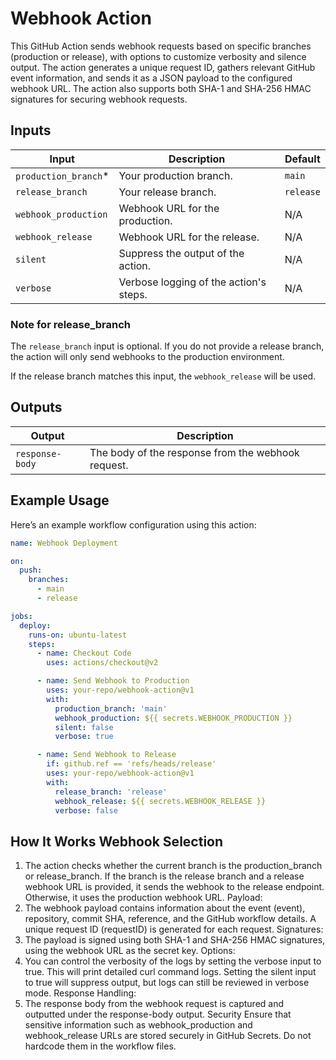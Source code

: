 # Webhook Action

This GitHub Action sends webhook requests based on specific branches (production
or release), with options to customize verbosity and silence output. The action
generates a unique request ID, gathers relevant GitHub event information, and
sends it as a JSON payload to the configured webhook URL. The action also
supports both SHA-1 and SHA-256 HMAC signatures for securing webhook requests.

## Inputs

| Input                 | Description                            | Default   |
| --------------------- | -------------------------------------- | --------- |
| `production_branch`\* | Your production branch.                | `main`    |
| `release_branch`      | Your release branch.                   | `release` |
| `webhook_production`  | Webhook URL for the production.        | N/A       |
| `webhook_release`     | Webhook URL for the release.           | N/A       |
| `silent`              | Suppress the output of the action.     | N/A       |
| `verbose`             | Verbose logging of the action's steps. | N/A       |

### Note for release_branch

The `release_branch` input is optional. If you do not provide a release branch,
the action will only send webhooks to the production environment.

If the release branch matches this input, the `webhook_release` will be used.

## Outputs

| Output          | Description                                        |
| --------------- | -------------------------------------------------- |
| `response-body` | The body of the response from the webhook request. |

## Example Usage

Here’s an example workflow configuration using this action:

```yaml
name: Webhook Deployment

on:
  push:
    branches:
      - main
      - release

jobs:
  deploy:
    runs-on: ubuntu-latest
    steps:
      - name: Checkout Code
        uses: actions/checkout@v2

      - name: Send Webhook to Production
        uses: your-repo/webhook-action@v1
        with:
          production_branch: 'main'
          webhook_production: ${{ secrets.WEBHOOK_PRODUCTION }}
          silent: false
          verbose: true

      - name: Send Webhook to Release
        if: github.ref == 'refs/heads/release'
        uses: your-repo/webhook-action@v1
        with:
          release_branch: 'release'
          webhook_release: ${{ secrets.WEBHOOK_RELEASE }}
          verbose: false
```

## How It Works Webhook Selection

1. The action checks whether the current branch is the production_branch or
   release_branch. If the branch is the release branch and a release webhook URL
   is provided, it sends the webhook to the release endpoint. Otherwise, it uses
   the production webhook URL. Payload:
1. The webhook payload contains information about the event (event), repository,
   commit SHA, reference, and the GitHub workflow details. A unique request ID
   (requestID) is generated for each request. Signatures:
1. The payload is signed using both SHA-1 and SHA-256 HMAC signatures, using the
   webhook URL as the secret key. Options:
1. You can control the verbosity of the logs by setting the verbose input to
   true. This will print detailed curl command logs. Setting the silent input to
   true will suppress output, but logs can still be reviewed in verbose mode.
   Response Handling:
1. The response body from the webhook request is captured and outputted under
   the response-body output. Security Ensure that sensitive information such as
   webhook_production and webhook_release URLs are stored securely in GitHub
   Secrets. Do not hardcode them in the workflow files.
